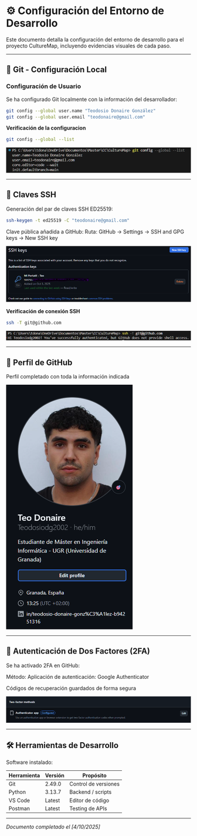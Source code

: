 # ⚙️ Configuración del Entorno de Desarrollo

Este documento detalla la configuración del entorno de desarrollo para el proyecto CultureMap, incluyendo evidencias visuales de cada paso.

---

## 🔧 Git - Configuración Local

### **Configuración de Usuario**

Se ha configurado Git localmente con la información del desarrollador:

```bash
git config --global user.name "Teodosio Donaire González"
git config --global user.email "teodonaire@gmail.com"
```
**Verificación de la configuracion**

```bash
git config --global --list
```
![Git Config](images/git-config.png)

---

## 🔑 Claves SSH

Generación del par de claves SSH ED25519:

```bash
ssh-keygen -t ed25519 -C "teodonaire@gmail.com"
```
Clave pública añadida a GitHub:
Ruta: GitHub → Settings → SSH and GPG keys → New SSH key

![SSH Keys GitHub](images/github-ssh-keys.png)

**Verificación de conexión SSH**

```bash
ssh -T git@github.com
```
![SSH Verification](images/ssh-verification.png)

---

## 👤 Perfil de GitHub

Perfil completado con toda la información indicada

![Perfil GitHub](images/github-perfil.png)

---

## 🔐 Autenticación de Dos Factores (2FA)

Se ha activado 2FA en GitHub:

Método: Aplicación de autenticación: Google Authenticator

Códigos de recuperación guardados de forma segura

![2FA GitHub](images/github-2fa.png)

---

## 🛠️ Herramientas de Desarrollo

Software instalado:

| Herramienta | Versión | Propósito             |
| ----------- | ------- | --------------------- |
| Git         | 2.49.0  | Control de versiones  |
| Python      | 3.13.7  | Backend / scripts     |
| VS Code     | Latest  | Editor de código      |
| Postman     | Latest  | Testing de APIs       |

---

_Documento completado el [4/10/2025]_
